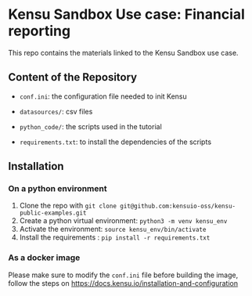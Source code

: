 # Kensu Sandbox Use case: Financial reporting

This repo contains the materials linked to the Kensu Sandbox use case.


## Content of the Repository

- `conf.ini`: the configuration file needed to init Kensu

- `datasources/`: csv files

- `python_code/`: the scripts used in the tutorial

- `requirements.txt`: to install the dependencies of the scripts


## Installation

### On a python environment

1. Clone the repo with `git clone git@github.com:kensuio-oss/kensu-public-examples.git`
2. Create a python virtual environment: `python3 -m venv kensu_env`
3. Activate the environment: `source kensu_env/bin/activate`
4. Install the requirements : `pip install -r requirements.txt`

### As a docker image

Please make sure to modify the `conf.ini` file before building the image, follow the steps on https://docs.kensu.io/installation-and-configuration